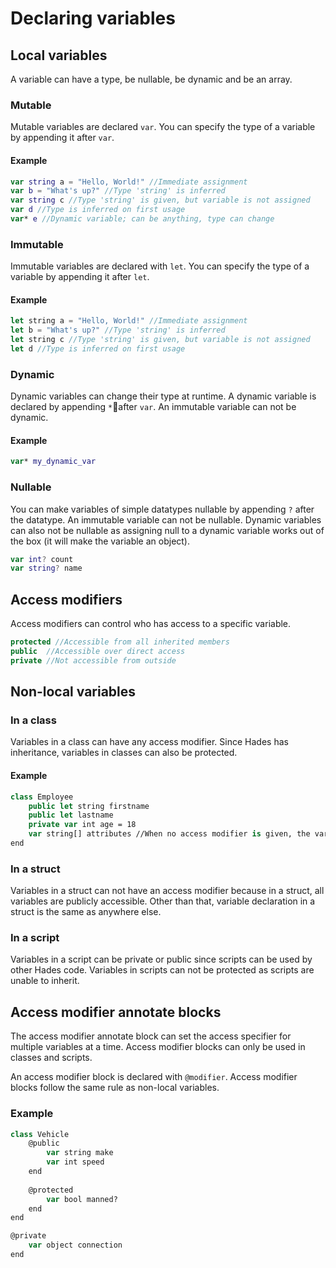 # Declaring variables

## Local variables

A variable can have a type, be nullable, be dynamic and be an array.

### Mutable

Mutable variables are declared `var`. You can specify the type of a variable by appending it after `var`.

#### Example

```kotlin
var string a = "Hello, World!" //Immediate assignment
var b = "What's up?" //Type 'string' is inferred
var string c //Type 'string' is given, but variable is not assigned
var d //Type is inferred on first usage
var* e //Dynamic variable; can be anything, type can change
```

### Immutable 

Immutable variables are declared with `let`. You can specify the type of a variable by appending it after `let`.

#### Example

```javascript
let string a = "Hello, World!" //Immediate assignment
let b = "What's up?" //Type 'string' is inferred
let string c //Type 'string' is given, but variable is not assigned
let d //Type is inferred on first usage
```

### Dynamic

Dynamic variables can change their type at runtime. A dynamic variable is declared by appending `*`after `var`. An immutable variable can not be dynamic. 

#### Example

```swift
var* my_dynamic_var
```

### Nullable

You can make variables of simple datatypes nullable by appending `?` after the datatype. An immutable variable can not be nullable. Dynamic variables can also not be nullable as assigning null to a dynamic variable works out of the box \(it will make the variable an object\).

```swift
var int? count
var string? name
```

## Access modifiers

Access modifiers can control who has access to a specific variable.

```csharp
protected //Accessible from all inherited members
public  //Accessible over direct access
private //Not accessible from outside
```

## Non-local variables

### In a class

Variables in a class can have any access modifier. Since Hades has inheritance, variables in classes can also be protected.

#### Example

```swift
class Employee
    public let string firstname
    public let lastname
    private var int age = 18
    var string[] attributes //When no access modifier is given, the variable will have private access
end
```

### In a struct

Variables in a struct can not have an access modifier because in a struct, all variables are publicly accessible. Other than that, variable declaration in a struct is the same as anywhere else.

### In a script

Variables in a script can be private or public since scripts can be used by other Hades code. Variables in scripts can not be protected as scripts are unable to inherit.

## Access modifier annotate blocks

The access modifier annotate block can set the access specifier for multiple variables at a time. Access modifier blocks can only be used in classes and scripts.

An access modifier block is declared with `@modifier`. Access modifier blocks follow the same rule as non-local variables.

### Example

```swift
class Vehicle
    @public
        var string make
        var int speed
    end
    
    @protected
        var bool manned?
    end
end

@private
    var object connection
end
```

